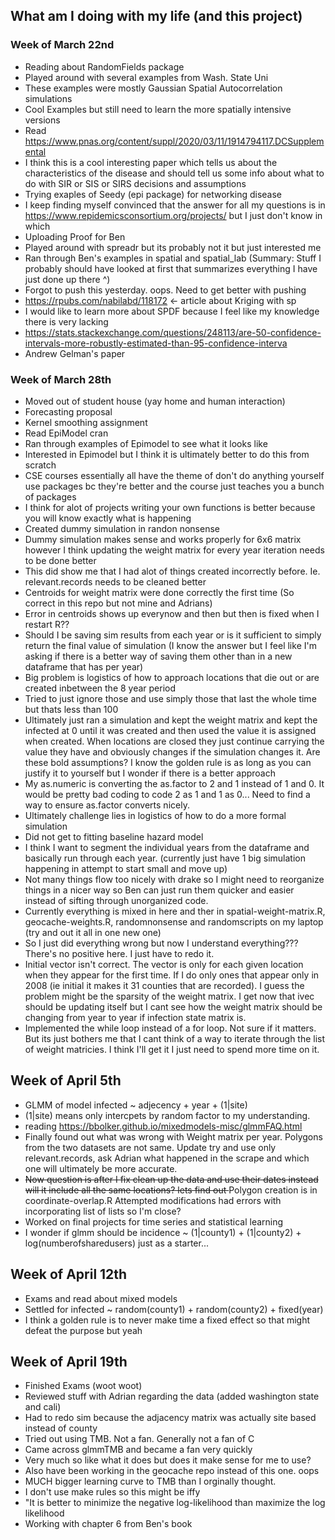 ## What am I doing with my life (and this project)

### Week of March 22nd

- Reading about RandomFields package
- Played around with several examples from Wash. State Uni
- These examples were mostly Gaussian Spatial Autocorrelation simulations
- Cool Examples but still need to learn the more spatially intensive versions
- Read https://www.pnas.org/content/suppl/2020/03/11/1914794117.DCSupplemental 
- I think this is a cool interesting paper which tells us about the characteristics of the disease and should tell us some info
  about what to do with SIR or SIS or SIRS decisions and assumptions
- Trying exaples of Seedy (epi package) for networking disease
- I keep finding myself convinced that the answer for all my questions is in https://www.repidemicsconsortium.org/projects/ but I just
  don't know in which
- Uploading Proof for Ben
- Played around with spreadr but its probably not it but just interested me 
- Ran through Ben's examples in spatial and spatial_lab (Summary: Stuff I probably should have looked at first that summarizes everything
  I have just done up there ^)
- Forgot to push this yesterday. oops. Need to get better with pushing
- https://rpubs.com/nabilabd/118172 <- article about Kriging with sp 
- I would like to learn more about SPDF because I feel like my knowledge there is very lacking
- https://stats.stackexchange.com/questions/248113/are-50-confidence-intervals-more-robustly-estimated-than-95-confidence-interva
- Andrew Gelman's paper

### Week of March 28th

- Moved out of student house (yay home and human interaction)
- Forecasting proposal
- Kernel smoothing assignment
- Read EpiModel cran
- Ran through examples of Epimodel to see what it looks like
- Interested in Epimodel but I think it is ultimately better to do this from scratch
- CSE courses essentially all have the theme of don't do anything yourself use packages bc they're better
  and the course just teaches you a bunch of packages
- I think for alot of projects writing your own functions is better because you will know exactly what is happening
- Created dummy simulation in randon nonsense
- Dummy simulation makes sense and works properly for 6x6 matrix however I think updating the weight matrix for every year
  iteration needs to be done better
- This did show me that I had alot of things created incorrectly before. Ie. relevant.records needs to be cleaned better
- Centroids for weight matrix were done correctly the first time (So correct in this repo but not mine and Adrians)
- Error in centroids shows up everynow and then but then is fixed when I restart R??
- Should I be saving sim results from each year or is it sufficient to simply return the final value of simulation (I know the answer but I feel like I'm asking if there is a better way of saving them other than in a new dataframe that has per year)
- Big problem is logistics of how to approach locations that die out or are created inbetween the 8 year period
- Tried to just ignore those and use simply those that last the whole time but thats less than 100
- Ultimately just ran a simulation and kept the weight matrix and kept the infected at 0 until it was created and then used the value it is assigned when created. When locations are closed they just continue carrying the value they have and obviously changes if the simulation changes it. Are these bold assumptions? I know the golden rule is as long as you can justify it to yourself but I wonder if there is a better approach
- My as.numeric is converting the as.factor to 2 and 1 instead of 1 and 0. It would be pretty bad coding to code 2 as 1 and 1 as 0...
Need to find a way to ensure as.factor converts nicely.
- Ultimately challenge lies in logistics of how to do a more formal simulation
- Did not get to fitting baseline hazard model
- I think I want to segment the individual years from the dataframe and basically run through each year. (currently just have 1 big simulation happening in attempt to start small and move up)
- Not many things flow too nicely with drake so I might need to reorganize things in a nicer way so Ben can just run them quicker and easier instead of sifting through unorganized code.
- Currently everything is mixed in here and ther in spatial-weight-matrix.R, geocache-weights.R, randomnonsense and randomscripts on my laptop (try and out it all in one new one)
- So I just did everything wrong but now I understand everything??? There's no positive here. I just have to redo it. 
- Initial vector isn't correct. The vector is only for each given location when they appear for the first time. If I do only ones that appear only in 2008 (ie initial it makes it 31 counties that are recorded). I guess the problem might be the sparsity of the weight matrix. I get now that ivec should be updating itself but I cant see how the weight matrix should be changing from year to year if infection state matrix is.
- Implemented the while loop instead of a for loop. Not sure if it matters. But its just bothers me that I cant think of a way to iterate through the list of weight matricies. I think I'll get it I just need to spend more time on it.

## Week of April 5th
- GLMM of model infected ~ adjecency + year + (1|site) 
- (1|site) means only intercpets by random factor to my understanding. 
- reading https://bbolker.github.io/mixedmodels-misc/glmmFAQ.html
- Finally found out what was wrong with Weight matrix per year. Polygons from the two datasets are not same. Update try and use only relevant.records, ask Adrian what happened in the scrape and which one will ultimately be more accurate.
- <s> Now question is after I fix clean up the data and use their dates instead will it include all the same locations? lets find out </s> Polygon creation is in coordinate-overlap.R Attempted modifications had errors with incorporating list of lists so I'm close?
- Worked on final projects for time series and statistical learning
- I wonder if glmm should be incidence ~ (1|county1) + (1|county2) + log(numberofsharedusers) just as a starter...

## Week of April 12th
- Exams and read about mixed models
- Settled for infected ~ random(county1) + random(county2) + fixed(year)
- I think a golden rule is to never make time a fixed effect so that might defeat the purpose but yeah

## Week of April 19th
- Finished Exams (woot woot)
- Reviewed stuff with Adrian regarding the data (added washington state and cali)
- Had to redo sim because the adjacency matrix was actually site based instead of county
- Tried out using TMB. Not a fan. Generally not a fan of C
- Came across glmmTMB and became a fan very quickly
- Very much so like what it does but does it make sense for me to use?
- Also have been working in the geocache repo instead of this one. oops
- MUCH bigger learning curve to TMB than I orginally thought.
- I don't use make rules so this might be iffy
- "It is better to minimize the negative log-likelihood than maximize the log likelihood
- Working with chapter 6 from Ben's book
